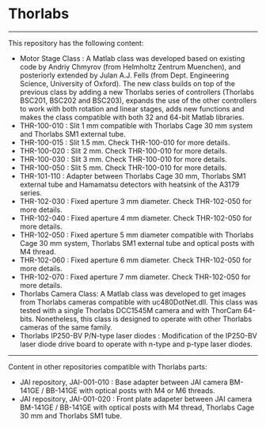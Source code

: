 # Thorlabs
---

This repository has the following content:
- Motor Stage Class : A Matlab class was developed based on existing code by Andriy Chmyrov (from Helmholtz Zentrum Muenchen), and posteriorly extended by Julan A.J. Fells (from Dept. Engineering Science, University of Oxford). The new class builds on top of the previous class by adding a new Thorlabs series of controllers (Thorlabs BSC201, BSC202 and BSC203), expands the use of the other controllers to work with both rotation and linear stages, adds new functions and makes the class compatible with both 32 and 64-bit Matlab libraries.
- THR-100-010 : Slit 1 mm compatible with Thorlabs Cage 30 mm system and Thorlabs SM1 external tube.
- THR-100-015 : Slit 1.5 mm. Check THR-100-010 for more details.
- THR-100-020 : Slit 2 mm. Check THR-100-010 for more details.
- THR-100-030 : Slit 3 mm. Check THR-100-010 for more details.
- THR-100-050 : Slit 5 mm. Check THR-100-010 for more details.
- THR-101-110 : Adapter between Thorlabs Cage 30 mm, Thorlabs SM1 external tube and Hamamatsu detectors with heatsink of the A3179 series.
- THR-102-030 : Fixed aperture 3 mm diameter. Check THR-102-050 for more details.
- THR-102-040 : Fixed aperture 4 mm diameter. Check THR-102-050 for more details.
- THR-102-050 : Fixed aperture 5 mm diameter compatible with Thorlabs Cage 30 mm system, Thorlabs SM1 external tube and optical posts with M4 thread.
- THR-102-060 : Fixed aperture 6 mm diameter. Check THR-102-050 for more details.
- THR-102-070 : Fixed aperture 7 mm diameter. Check THR-102-050 for more details.
- Thorlabs Camera Class: A Matlab class was developed to get images from Thorlabs cameras compatible with uc480DotNet.dll. This class was tested with a single Thorlabs DCC1545M camera and with ThorCam 64-bits. Nonetheless, this class is designed to operate with other Thorlabs cameras of the same family.
- Thorlabs IP250-BV P/N-type laser diodes : Modification of the IP250-BV laser diode drive board to operate with n-type and p-type laser diodes.

---

Content in other repositories compatible with Thorlabs parts:
- JAI repository, JAI-001-010 : Base adapter between JAI camera BM-141GE / BB-141GE with optical posts with M4 or M6 threads.
- JAI repository, JAI-001-020 : Front plate adapeter between JAI camera BM-141GE / BB-141GE with optical posts with M4 thread, Thorlabs Cage 30 mm and Thorlabs SM1 tube.
